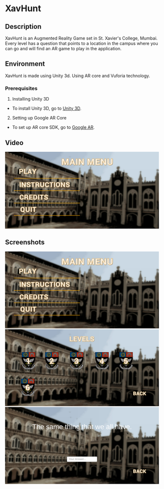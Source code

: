 # XavHunt

## Description
XavHunt is an Augmented Reality Game set in St. Xavier's College, Mumbai. Every level has a question that points to a location in the campus where you can go and will find an AR game to play in the application.

## Environment
XavHunt is made using Unity 3d. Using AR core and Vuforia technology.

### Prerequisites
1. Installing Unity 3D
- To install Unity 3D, go to [Unity 3D](https://unity.com/).
2. Setting up Google AR Core 
- To set up AR core SDK, go to [Google AR](https://github.com/google-ar/arcore-unity-sdk/releases).

## Video
[![Video](https://github.com/prasoon-anand/XavHunt/blob/master/Screenshots/1.png)](https://youtu.be/RpDDAO6xi7U )

## Screenshots
![Menu](https://github.com/prasoon-anand/XavHunt/blob/master/Screenshots/1.png)
![Levels](https://github.com/prasoon-anand/XavHunt/blob/master/Screenshots/2.png)
![Question](https://github.com/prasoon-anand/XavHunt/blob/master/Screenshots/3.png)
